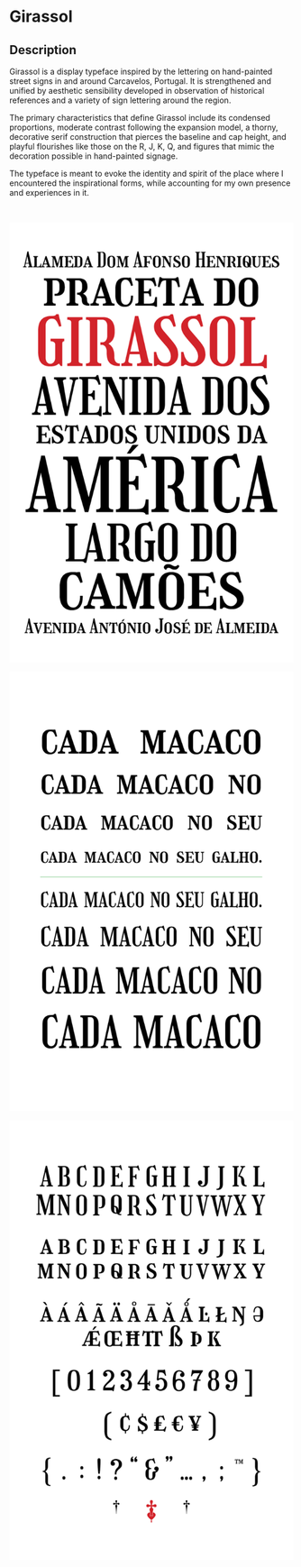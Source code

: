 # Girassol

## Description
Girassol is a display typeface inspired by the lettering on hand-painted street signs in and around
Carcavelos, Portugal. It is strengthened and unified by aesthetic sensibility developed in
observation of historical references and a variety of sign lettering around the region.

The primary characteristics that define Girassol include its condensed proportions, moderate
contrast following the expansion model, a thorny, decorative serif construction that pierces the
baseline and cap height, and playful flourishes like those on the R, J, K, Q, and figures that mimic the
decoration possible in hand-painted signage.

The typeface is meant to evoke the identity and spirit of the place where I encountered the
inspirational forms, while accounting for my own presence and experiences in it.

<br/>

![Street names](docs/images/Girassol_Samples-01.png)


![Cada macaco no seu galho](docs/images/Girassol_Samples-02.png)

![Demonstrative character set](docs/images/Girassol_Samples-03.png)